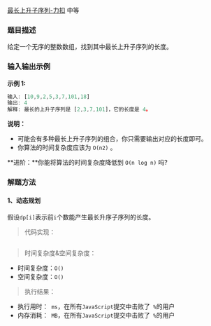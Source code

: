 
[最长上升子序列-力扣](https://leetcode-cn.com/problems/longest-increasing-subsequence/description/)
<span>中等</span>

### 题目描述
给定一个无序的整数数组，找到其中最长上升子序列的长度。

### 输入输出示例
**示例 1:**
```js
输入: [10,9,2,5,3,7,101,18]
输出: 4 
解释: 最长的上升子序列是 [2,3,7,101]，它的长度是 4。
```

**说明：**
- 可能会有多种最长上升子序列的组合，你只需要输出对应的长度即可。
- 你算法的时间复杂度应该为 `O(n2)` 。

**进阶：**你能将算法的时间复杂度降低到 `O(n log n)` 吗?


### 解题方法

#### 1、动态规划
假设`dp[i]`表示前`i`个数能产生最长升序子序列的长度。

> 代码实现：

```js

```

> 时间复杂度&空间复杂度：
- 时间复杂度：`O()`
- 空间复杂度：`O()`

> 执行结果：

- 执行用时：` ms`，在所有`JavaScript`提交中击败了` %`的用户
- 内存消耗：` MB`，在所有`JavaScript`提交中击败了` %`的用户
